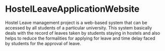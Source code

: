 # HostelLeaveApplicationWebsite 

Hostel Leave management project is a web-based system that can be accessed by all students of a particular university. This system basically deals with the record of leaves taken by students staying in hostels and also helps to reduce the formalities for applying for leave and time delay faced by students for the approval of leave.
